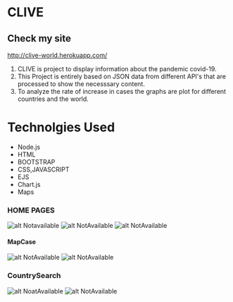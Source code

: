 # CLIVE
## Check my site
http://clive-world.herokuapp.com/
1. CLIVE is project to display information about the pandemic covid-19.
2. This Project is entirely based on JSON data from different API's that are processed to show the necesssary content.
3. To analyze the rate of increase in cases the graphs are plot for different countries and the world.
# Technolgies Used
* Node.js
* HTML
* BOOTSTRAP
* CSS,JAVASCRIPT
* EJS
* Chart.js
* Maps

### HOME PAGES 
![alt Notavailable](https://github.com/SaiVamshiKatkuri/CLIVE/blob/master/Corona-Project/public/images/Home1.jpg)
![alt NotAvailable](https://github.com/SaiVamshiKatkuri/CLIVE/blob/master/Corona-Project/public/images/Home2.jpg)
![alt NotAvailable](https://github.com/SaiVamshiKatkuri/CLIVE/blob/master/Corona-Project/public/images/Home3.jpg)
#### MapCase
![alt NotAvailable](https://github.com/SaiVamshiKatkuri/CLIVE/blob/master/Corona-Project/public/images/MapCase.jpg)
![alt NotAvailable](https://github.com/SaiVamshiKatkuri/CLIVE/blob/master/Corona-Project/public/images/Search.jpg)
### CountrySearch
![alt NoatAvailable](https://github.com/SaiVamshiKatkuri/CLIVE/blob/master/Corona-Project/public/images/Country_Search.jpg)
![alt NotAvailable](https://github.com/SaiVamshiKatkuri/CLIVE/blob/master/Corona-Project/public/images/Country_Search2.jpg)
